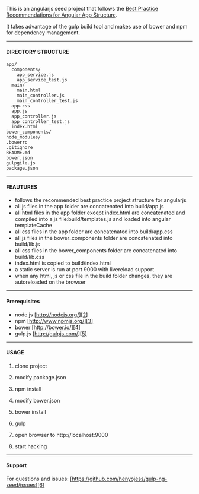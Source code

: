 This is an angularjs seed project that follows the [Best Practice Recommendations for Angular App Structure][1].

It takes advantage of the gulp build tool and makes use of bower and npm for
dependency management.

-----

#### DIRECTORY STRUCTURE ####

    app/
      components/
        app_service.js
        app_service_test.js
      main/
        main.html
        main_controller.js
        main_controller_test.js
      app.css
      app.js
      app_controller.js
      app_controller_test.js
      index.html
    bower_components/    
    node_modules/
    .bowerrc
    .gitignore
    README.md
    bower.json
    gulpgile.js
    package.json

-----

#### FEAUTURES ####
- follows the recommended best practice project structure for angularjs
- all js files in the app folder are concatenated into build/app.js
- all html files in the app folder except index.html are concatenated and compiled into a js file:build/templates.js and loaded into angular templateCache
- all css files in the app folder are concatenated into build/app.css
- all js files in the bower_components folder are concatenated into build/lib.js
- all css files in the bower_components folder are concatenated into build/lib.css
- index.html is copied to build/index.html
- a static server is run at port 9000 with livereload support
- when any html, js or css file in the build folder changes, they are autoreloaded on the browser

-----

#### Prerequisites ####
- node.js [http://nodejs.org/][2]
- npm [http://www.npmjs.org/][3]
- bower [http://bower.io/][4]
- gulp.js [http://gulpjs.com/][5]

-----

#### USAGE ####
1) clone project

2) modify package.json

3) npm install

4) modify bower.json

5) bower install

6) gulp

7) open browser to http://localhost:9000

8) start hacking

----

#### Support ####
For questions and issues: [https://github.com/henyojess/gulp-ng-seed/issues][6]


  [1]: https://docs.google.com/document/d/1XXMvReO8-Awi1EZXAXS4PzDzdNvV6pGcuaF4Q9821Es/pub
  [2]: http://nodejs.org/
  [3]: http://www.npmjs.org/
  [4]: http://bower.io/
  [5]: http://gulpjs.com/
  [6]: https://github.com/henyojess/gulp-ng-seed/issues
